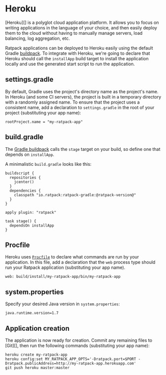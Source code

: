 # Heroku

[Heroku][] is a polyglot cloud application platform.  It allows you to focus on writing applications in the language of your choice, and then easily deploy them to the cloud without having to manually
manage servers, load balancing, log aggregation, etc.

Ratpack applications can be deployed to Heroku easily using the default Gradle [buildpack](https://devcenter.heroku.com/articles/buildpacks).
To integrate with Heroku, we're going to declare that Heroku should call the `installApp` build target to install the application locally  and use the generated start script to run the application.

## settings.gradle

By default, Gradle uses the project's directory name as the project's name.  In Heroku (and some CI servers), the project is built in a temporary directory with a randomly assigned name.  To ensure
that the project uses a consistent name, add a declaration to `settings.gradle` in the root of your project (substituting your app name):

```language-groovy
rootProject.name = "my-ratpack-app"
```

## build.gradle

The [Gradle buildpack](https://github.com/heroku/heroku-buildpack-gradle) calls the `stage` target on your build, so define one that depends on `installApp`.

A minimalistic `build.gradle` looks like this:

```language-groovy gradle
buildscript {
  repositories {
    jcenter()
  }
  dependencies {
    classpath "io.ratpack:ratpack-gradle:@ratpack-version@"
  }
}

apply plugin: "ratpack"

task stage() {
  dependsOn installApp
}
```

## Procfile

Heroku uses [`Procfile`](https://devcenter.heroku.com/articles/procfile) to declare what commands are run by your application.  In this file, add a declaration that the `web` process type should run
your Ratpack application (substituting your app name).

```language-bash
web: build/install/my-ratpack-app/bin/my-ratpack-app
```

## system.properties

Specify your desired Java version in `system.properties`:

```language-java
java.runtime.version=1.7
```

## Application creation

The application is now ready for creation.  Commit any remaining files to [Git][], then run the following commands (substituting your app name):

```language-bash
heroku create my-ratpack-app
heroku config:set MY_RATPACK_APP_OPTS='-Dratpack.port=$PORT -Dratpack.publicAddress=http://my-ratpack-app.herokuapp.com'
git push heroku master:master
```
